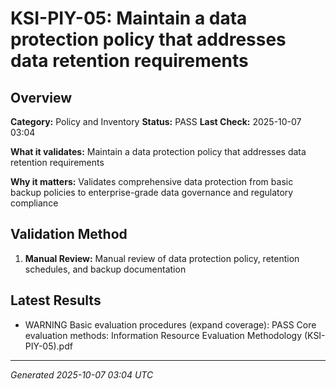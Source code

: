 # KSI-PIY-05: Maintain a data protection policy that addresses data retention requirements

## Overview

**Category:** Policy and Inventory
**Status:** PASS
**Last Check:** 2025-10-07 03:04

**What it validates:** Maintain a data protection policy that addresses data retention requirements

**Why it matters:** Validates comprehensive data protection from basic backup policies to enterprise-grade data governance and regulatory compliance

## Validation Method

1. **Manual Review:** Manual review of data protection policy, retention schedules, and backup documentation

## Latest Results

- WARNING Basic evaluation procedures (expand coverage): PASS Core evaluation methods: Information Resource Evaluation Methodology (KSI-PIY-05).pdf

---
*Generated 2025-10-07 03:04 UTC*